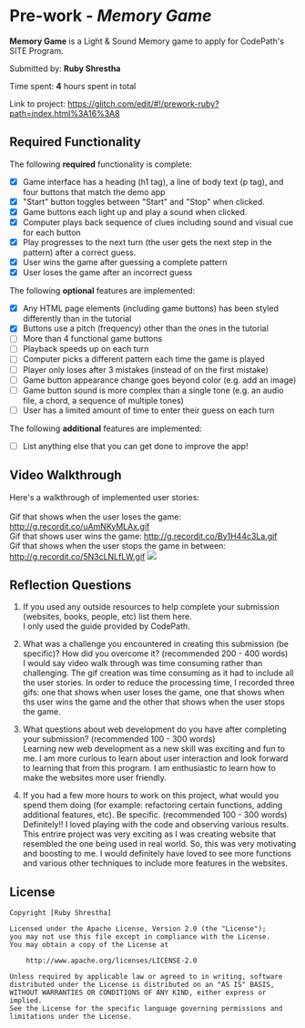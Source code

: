 # Pre-work - *Memory Game*

**Memory Game** is a Light & Sound Memory game to apply for CodePath's SITE Program. 

Submitted by: **Ruby Shrestha**

Time spent: **4** hours spent in total

Link to project: https://glitch.com/edit/#!/prework-ruby?path=index.html%3A16%3A8

## Required Functionality

The following **required** functionality is complete:

* [X] Game interface has a heading (h1 tag), a line of body text (p tag), and four buttons that match the demo app
* [X] "Start" button toggles between "Start" and "Stop" when clicked. 
* [X] Game buttons each light up and play a sound when clicked. 
* [X] Computer plays back sequence of clues including sound and visual cue for each button
* [X] Play progresses to the next turn (the user gets the next step in the pattern) after a correct guess. 
* [X] User wins the game after guessing a complete pattern
* [X] User loses the game after an incorrect guess

The following **optional** features are implemented:

* [X] Any HTML page elements (including game buttons) has been styled differently than in the tutorial
* [X] Buttons use a pitch (frequency) other than the ones in the tutorial
* [ ] More than 4 functional game buttons
* [ ] Playback speeds up on each turn
* [ ] Computer picks a different pattern each time the game is played
* [ ] Player only loses after 3 mistakes (instead of on the first mistake)
* [ ] Game button appearance change goes beyond color (e.g. add an image)
* [ ] Game button sound is more complex than a single tone (e.g. an audio file, a chord, a sequence of multiple tones)
* [ ] User has a limited amount of time to enter their guess on each turn

The following **additional** features are implemented:

- [ ] List anything else that you can get done to improve the app!

## Video Walkthrough

Here's a walkthrough of implemented user stories:<br>
<br>Gif that shows when the user loses the game: http://g.recordit.co/uAmNKyMLAx.gif
<br>Gif that shows user wins the game: http://g.recordit.co/By1H44c3La.gif
<br>Gif that shows when the user stops the game in between: http://g.recordit.co/5N3cLNLfLW.gif
![](your-link-here)


## Reflection Questions
1. If you used any outside resources to help complete your submission (websites, books, people, etc) list them here. 
<br>I only used the guide provided by CodePath.

2. What was a challenge you encountered in creating this submission (be specific)? How did you overcome it? (recommended 200 - 400 words) 
<br>I would say video walk through was time consuming rather than challenging. The gif creation was time consuming as it had to include all the user stories. In order to reduce the processing time, I recorded three gifs: one that shows when user loses the game, one that shows when ths user wins the game and the other that shows when the user stops the game.  

3. What questions about web development do you have after completing your submission? (recommended 100 - 300 words) 
<br>Learning new web development as a new skill was exciting and fun to me. I am more curious to learn about user interaction and look forward to learning that from this program. I am enthusiastic to learn how to make the websites more user friendly.

4. If you had a few more hours to work on this project, what would you spend them doing (for example: refactoring certain functions, adding additional features, etc). Be specific. (recommended 100 - 300 words) 
<br>Definitely!! I loved playing with the code and observing various results. This entrire project was very exciting as I was creating website that resembled the one being used in real world. So, this was very motivating and boosting to me. I would definitely have loved to see more functions and various other techniques to include more features in the websites.


## License

    Copyright [Ruby Shrestha]

    Licensed under the Apache License, Version 2.0 (the "License");
    you may not use this file except in compliance with the License.
    You may obtain a copy of the License at

        http://www.apache.org/licenses/LICENSE-2.0

    Unless required by applicable law or agreed to in writing, software
    distributed under the License is distributed on an "AS IS" BASIS,
    WITHOUT WARRANTIES OR CONDITIONS OF ANY KIND, either express or implied.
    See the License for the specific language governing permissions and
    limitations under the License.
